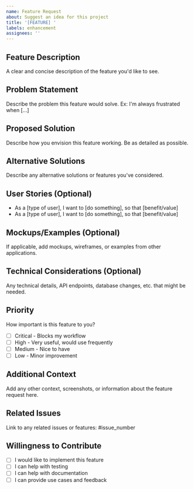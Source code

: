 ```yaml
---
name: Feature Request
about: Suggest an idea for this project
title: '[FEATURE] '
labels: enhancement
assignees: ''
---
```


## Feature Description
A clear and concise description of the feature you'd like to see.

## Problem Statement
Describe the problem this feature would solve. Ex: I'm always frustrated when [...]

## Proposed Solution
Describe how you envision this feature working. Be as detailed as possible.

## Alternative Solutions
Describe any alternative solutions or features you've considered.

## User Stories (Optional)
- As a [type of user], I want to [do something], so that [benefit/value]
- As a [type of user], I want to [do something], so that [benefit/value]

## Mockups/Examples (Optional)
If applicable, add mockups, wireframes, or examples from other applications.

## Technical Considerations (Optional)
Any technical details, API endpoints, database changes, etc. that might be needed.

## Priority
How important is this feature to you?
- [ ] Critical - Blocks my workflow
- [ ] High - Very useful, would use frequently
- [ ] Medium - Nice to have
- [ ] Low - Minor improvement

## Additional Context
Add any other context, screenshots, or information about the feature request here.

## Related Issues
Link to any related issues or features: #issue_number

## Willingness to Contribute
- [ ] I would like to implement this feature
- [ ] I can help with testing
- [ ] I can help with documentation
- [ ] I can provide use cases and feedback
